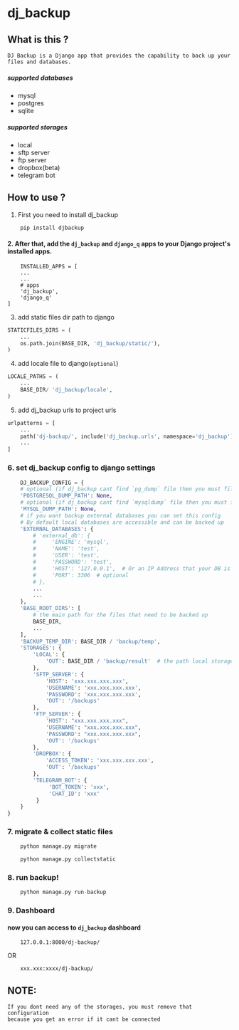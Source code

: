 # dj_backup

## What is this ?

    DJ Backup is a Django app that provides the capability to back up your files and databases.

##### supported databases

- mysql
- postgres
- sqlite

##### supported storages

- local
- sftp server
- ftp server
- dropbox(beta)
- telegram bot


## How to use ?

1. First you need to install dj_backup

```sh
    pip install djbackup
```

#### 2. After that, add the `dj_backup` and `django_q` apps to your Django project's installed apps.

```pycon
    INSTALLED_APPS = [
    ...
    ...
    # apps
    'dj_backup',
    'django_q'
]
```

3. add static files dir path to django

```python
STATICFILES_DIRS = (
    ...
    os.path.join(BASE_DIR, 'dj_backup/static/'),
)

```

4. add locale file to django(`optional`)

```python
LOCALE_PATHS = (
    ...
    BASE_DIR/ 'dj_backup/locale',
)
```

5. add dj_backup urls to project urls

```python
urlpatterns = [
    ...
    path('dj-backup/', include('dj_backup.urls', namespace='dj_backup')),
    ...
]
```

### 6. set dj_backup config to django settings

```python
    DJ_BACKUP_CONFIG = {
    # optional (if dj_backup cant find `pg_dump` file then you must fill this
    'POSTGRESQL_DUMP_PATH': None,
    # optional (if dj_backup cant find `mysqldump` file then you must fill this
    'MYSQL_DUMP_PATH': None,
    # if you want backup external databases you can set this config
    # By default local databases are accessible and can be backed up
    'EXTERNAL_DATABASES': {
        # 'external_db': {
        #     'ENGINE': 'mysql',
        #     'NAME': 'test',
        #     'USER': 'test',
        #     'PASSWORD': 'test',
        #     'HOST': '127.0.0.1',  # Or an IP Address that your DB is hosted on
        #     'PORT': 3306  # optional
        # },
        ...
        ...
    },
    'BASE_ROOT_DIRS': [
        # the main path for the files that need to be backed up
        BASE_DIR,
        ...
    ],
    'BACKUP_TEMP_DIR': BASE_DIR / 'backup/temp',
    'STORAGES': {
        'LOCAL': {
            'OUT': BASE_DIR / 'backup/result'  # the path local storage
        },
        'SFTP_SERVER': {
            'HOST': 'xxx.xxx.xxx.xxx',
            'USERNAME': 'xxx.xxx.xxx.xxx',
            'PASSWORD': 'xxx.xxx.xxx.xxx',
            'OUT': '/backups'
        },
        'FTP_SERVER': {
            'HOST': "xxx.xxx.xxx.xxx",
            'USERNAME': "xxx.xxx.xxx.xxx",
            'PASSWORD': "xxx.xxx.xxx.xxx",
            'OUT': '/backups'
        },
        'DROPBOX': {
            'ACCESS_TOKEN': 'xxx.xxx.xxx.xxx',
            'OUT': '/backups'
        },
        'TELEGRAM_BOT': {
             'BOT_TOKEN': 'xxx',
             'CHAT_ID': 'xxx'
         }
    }
}

```

### 7. migrate & collect static files

```python
    python manage.py migrate
```

```python
    python manage.py collectstatic
```

### 8. run backup!

```python
    python manage.py run-backup
```

### 9. Dashboard

#### now you can access to `dj_backup` dashboard

```djangourlpath
    127.0.0.1:8000/dj-backup/
```

OR

```djangourlpath
    xxx.xxx:xxxx/dj-backup/  
```

## NOTE:

    If you dont need any of the storages, you must remove that configuration
    because you get an error if it cant be connected



